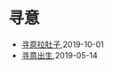 # 寻意
* [寻意拉肚子](/xunyi/2019/20191001-diarrhea),2019-10-01
* [寻意出生](/xunyi/2019/20190528-the-birth-of-xunyi),2019-05-14

